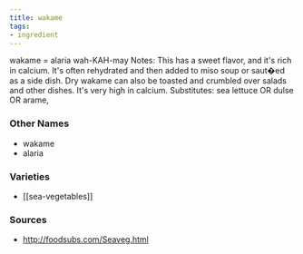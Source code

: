 ```yaml
---
title: wakame
tags:
- ingredient
---
```

wakame = alaria wah-KAH-may Notes: This has a sweet flavor, and it's rich in calcium. It's often rehydrated and then added to miso soup or saut�ed as a side dish. Dry wakame can also be toasted and crumbled over salads and other dishes. It's very high in calcium. Substitutes: sea lettuce OR dulse OR arame,

### Other Names

* wakame
* alaria

### Varieties

* [[sea-vegetables]]

### Sources
* http://foodsubs.com/Seaveg.html
